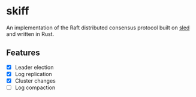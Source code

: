 # skiff

An implementation of the Raft distributed consensus protocol built on [sled](https://github.com/spacejam/sled) and written in Rust.

## Features

- [X] Leader election
- [X] Log replication
- [X] Cluster changes
- [ ] Log compaction
